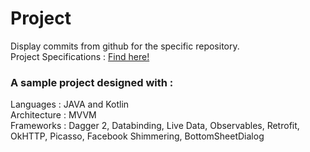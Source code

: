 # Project
Display commits from github for the specific repository.<br/>
Project Specifications : [Find here!](https://docs.google.com/document/d/1MFRZszcN7uYrLN223w__WT4iDj-L75Dor_25ZqEZmvI/edit?usp=sharing
)
### A sample project designed with : </br>
Languages : JAVA and Kotlin </br>
Architecture : MVVM </br>
Frameworks : Dagger 2, Databinding, Live Data, Observables, Retrofit, OkHTTP, Picasso, Facebook Shimmering, BottomSheetDialog
